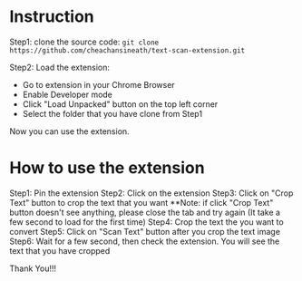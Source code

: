 # Instruction
Step1: clone the source code: ```git clone https://github.com/cheachansineath/text-scan-extension.git```

Step2: Load the extension:
  + Go to extension in your Chrome Browser
  + Enable Developer mode
  + Click "Load Unpacked" button on the top left corner
  + Select the folder that you have clone from Step1

Now you can use the extension.

# How to use the extension
Step1: Pin the extension
Step2: Click on the extension
Step3: Click on "Crop Text" button to crop the text that you want
  **Note: if click "Crop Text" button doesn't see anything, please close the tab and try again (It take a few second to load for the first time)
Step4: Crop the text the you want to convert
Step5: Click on "Scan Text" button after you crop the text image
Step6: Wait for a few second, then check the extension. You will see the text that you have cropped

Thank You!!!
